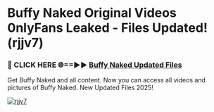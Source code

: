 # Buffy Naked Original Videos 0nlyFans Leaked - Files Updated! (rjjv7)

<h3>🔴 CLICK HERE 🌐==►► <a href="https://tinyurl.com/up5wt9bj" rel="nofollow">Buffy Naked Updated Files</a></h3>

Get Buffy Naked and all content. Now you can access all videos and pictures of Buffy Naked. New Updated Files 2025!

[![rjjv7](https://i.imgur.com/ABiUzMV.gif)](https://tinyurl.com/up5wt9bj)
